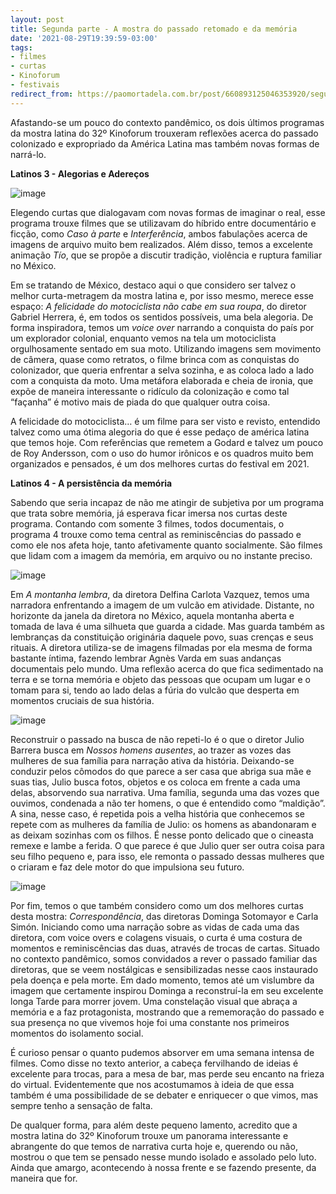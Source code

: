 ```yaml
---
layout: post
title: Segunda parte - A mostra do passado retomado e da memória
date: '2021-08-29T19:39:59-03:00'
tags:
- filmes
- curtas
- Kinoforum
- festivais
redirect_from: https://paomortadela.com.br/post/660893125046353920/segunda-parte-a-mostra-do-passado-retomado-e-da
---
```

Afastando-se um pouco do contexto pandêmico, os dois últimos programas da mostra latina do 32º Kinoforum trouxeram reflexões acerca do passado colonizado e expropriado da América Latina mas também novas formas de narrá-lo.&nbsp;

**Latinos 3 - Alegorias e Adereços**

![image](https://64.media.tumblr.com/d19bfedf3fed051d2dd7f84ee9354e5a/fefd5ede26e4897c-82/s540x810/32f0864f87294be7559f471bcae154a2b11632f2.jpg)

Elegendo curtas que dialogavam com novas formas de imaginar o real, esse programa trouxe filmes que se utilizavam do híbrido entre documentário e ficção, como _Caso à parte_ e _Interferência_, ambos fabulações acerca de imagens de arquivo muito bem realizados. Além disso, temos a excelente animação _Tío_, que se propõe a discutir tradição, violência e ruptura familiar no México.

Em se tratando de México, destaco aqui o que considero ser talvez o melhor curta-metragem da mostra latina e, por isso mesmo, merece esse espaço: _A felicidade do motociclista não cabe em sua roupa_, do diretor Gabriel Herrera, é, em todos os sentidos possíveis, uma bela alegoria. De forma inspiradora, temos um _voice over_ narrando a conquista do país por um explorador colonial, enquanto vemos na tela um motociclista orgulhosamente sentado em sua moto. Utilizando imagens sem movimento de câmera, quase como retratos, o filme brinca com as conquistas do colonizador, que queria enfrentar a selva sozinha, e as coloca lado a lado com a conquista da moto. Uma metáfora elaborada e cheia de ironia, que expõe de maneira interessante o ridículo da colonização e como tal “façanha” é motivo mais de piada do que qualquer outra coisa.&nbsp;

A felicidade do motociclista… é um filme para ser visto e revisto, entendido talvez como uma ótima alegoria do que é esse pedaço de américa latina que temos hoje. Com referências que remetem a Godard e talvez um pouco de Roy Andersson, com o uso do humor irônicos e os quadros muito bem organizados e pensados, é um dos melhores curtas do festival em 2021.

**Latinos 4 - A persistência da memória**

Sabendo que seria incapaz de não me atingir de subjetiva por um programa que trata sobre memória, já esperava ficar imersa nos curtas deste programa. Contando com somente 3 filmes, todos documentais, o programa 4 trouxe como tema central as reminiscências do passado e como ele nos afeta hoje, tanto afetivamente quanto socialmente. São filmes que lidam com a imagem da memória, em arquivo ou no instante preciso.&nbsp;

![image](https://64.media.tumblr.com/71473d84e263a263b8f48e7265736906/fefd5ede26e4897c-a2/s540x810/ae3b58c2c71dbc306707fa4ee1f55b29e828705d.jpg)

Em _A montanha lembra_, da diretora Delfina Carlota Vazquez, temos uma narradora enfrentando a imagem de um vulcão em atividade. Distante, no horizonte da janela da diretora no México, aquela montanha aberta e tomada de lava é uma silhueta que guarda a cidade. Mas guarda também as lembranças da constituição originária daquele povo, suas crenças e seus rituais. A diretora utiliza-se de imagens filmadas por ela mesma de forma bastante íntima, fazendo lembrar Agnès Varda em suas andanças documentais pelo mundo. Uma reflexão acerca do que fica sedimentado na terra e se torna memória e objeto das pessoas que ocupam um lugar e o tomam para si, tendo ao lado delas a fúria do vulcão que desperta em momentos cruciais de sua história.&nbsp;

![image](https://64.media.tumblr.com/3aaf61786e5cee2a7a9d1ee333b83814/fefd5ede26e4897c-d8/s540x810/09672a74b4c0a5551691750dbb10bc30d281918f.jpg)

Reconstruir o passado na busca de não repeti-lo é o que o diretor Julio Barrera busca em _Nossos homens ausentes_, ao trazer as vozes das mulheres de sua família para narração ativa da história. Deixando-se conduzir pelos cômodos do que parece a ser casa que abriga sua mãe e suas tias, Julio busca fotos, objetos e os coloca em frente a cada uma delas, absorvendo sua narrativa. Uma família, segunda uma das vozes que ouvimos, condenada a não ter homens, o que é entendido como “maldição”. A sina, nesse caso, é repetida pois a velha história que conhecemos se repete com as mulheres da família de Julio: os homens as abandonaram e as deixam sozinhas com os filhos. É nesse ponto delicado que o cineasta remexe e lambe a ferida. O que parece é que Julio quer ser outra coisa para seu filho pequeno e, para isso, ele remonta o passado dessas mulheres que o criaram e faz dele motor do que impulsiona seu futuro.

![image](https://64.media.tumblr.com/1c13d3aa495757a25a0369990d99ebf6/fefd5ede26e4897c-d1/s540x810/844fedfeff4b4673f662b46056a52247d2d82b72.jpg)

Por fim, temos o que também considero como um dos melhores curtas desta mostra: _Correspondência_, das diretoras Dominga Sotomayor e Carla Simón. Iniciando como uma narração sobre as vidas de cada uma das diretora, com voice overs e colagens visuais, o curta é uma costura de momentos e reminiscências das duas, através de trocas de cartas. Situado no contexto pandêmico, somos convidados a rever o passado familiar das diretoras, que se veem nostálgicas e sensibilizadas nesse caos instaurado pela doença e pela morte. Em dado momento, temos até um vislumbre da imagem que certamente inspirou Dominga a reconstruí-la em seu excelente longa Tarde para morrer jovem. Uma constelação visual que abraça a memória e a faz protagonista, mostrando que a rememoração do passado e sua presença no que vivemos hoje foi uma constante nos primeiros momentos do isolamento social.

É curioso pensar o quanto pudemos absorver em uma semana intensa de filmes. Como disse no texto anterior, a cabeça fervilhando de ideias é excelente para trocas, para a mesa de bar, mas perde seu encanto na frieza do virtual. Evidentemente que nos acostumamos à ideia de que essa também é uma possibilidade de se debater e enriquecer o que vimos, mas sempre tenho a sensação de falta.&nbsp;

De qualquer forma, para além deste pequeno lamento, acredito que a mostra latina do 32º Kinoforum trouxe um panorama interessante e abrangente do que temos de narrativa curta hoje e, querendo ou não, mostrou o que tem se pensado nesse mundo isolado e assolado pelo luto. Ainda que amargo, acontecendo à nossa frente e se fazendo presente, da maneira que for.


